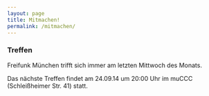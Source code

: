 ```yaml
---
layout: page
title: Mitmachen!
permalink: /mitmachen/
---
```


### Treffen

Freifunk München trifft sich immer am letzten Mittwoch des Monats.

Das nächste Treffen findet am
24.09.14 um 20:00 Uhr
im muCCC (Schleißheimer Str. 41) statt.


